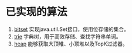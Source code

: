 已实现的算法
============

1. [bitset](/bitset) 实现java.util.Set接口，使用位存储的集合。
2. [trie](/trie) 字典树，用于高效存储、查找字符串单词。
3. [heap](/heap) 能够获取大顶堆、小顶堆以及TopK过滤器。

